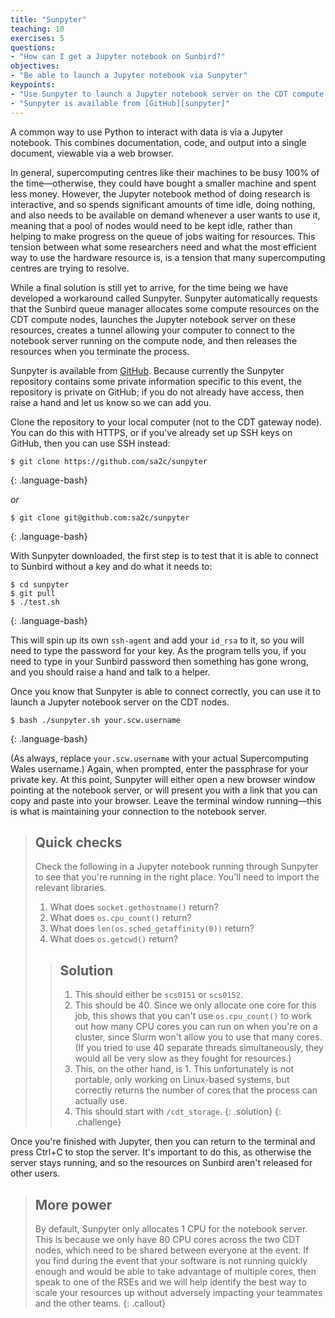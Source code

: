 ```yaml
---
title: "Sunpyter"
teaching: 10
exercises: 5
questions:
- "How can I get a Jupyter notebook on Sunbird?"
objectives:
- "Be able to launch a Jupyter notebook via Sunpyter"
keypoints:
- "Use Sunpyter to launch a Jupyter notebook server on the CDT compute nodes"
- "Sunpyter is available from [GitHub][sunpyter]"
---
```


A common way to use Python to interact with data is via a Jupyter notebook. This combines documentation, code, and output into a single document, viewable via a web browser.

In general, supercomputing centres like their machines to be busy 100% of the time&mdash;otherwise, they could have bought a smaller machine and spent less money. However, the Jupyter notebook method of doing research is interactive, and so spends significant amounts of time idle, doing nothing, and also needs to be available on demand whenever a user wants to use it, meaning that a pool of nodes would need to be kept idle, rather than helping to make progress on the queue of jobs waiting for resources. This tension between what some researchers need and what the most efficient way to use the hardware resource is, is a tension that many supercomputing centres are trying to resolve.

While a final solution is still yet to arrive, for the time being we have developed a workaround called Sunpyter. Sunpyter automatically requests that the Sunbird queue manager allocates some compute resources on the CDT compute nodes, launches the Jupyter notebook server on these resources, creates a tunnel allowing your computer to connect to the notebook server running on the compute node, and then releases the resources when you terminate the process.

Sunpyter is available from [GitHub][sunpyter]. Because currently the Sunpyter repository contains some private information specific to this event, the repository is private on GitHub; if you do not already have access, then raise a hand and let us know so we can add you.

Clone the repository to your local computer (not to the CDT gateway node). You can do this with HTTPS, or if you've already set up SSH keys on GitHub, then you can use SSH instead:

~~~
$ git clone https://github.com/sa2c/sunpyter
~~~
{: .language-bash}

_or_

~~~
$ git clone git@github.com:sa2c/sunpyter
~~~
{: .language-bash}

With Sunpyter downloaded, the first step is to test that it is able to connect to Sunbird without a key and do what it needs to:

~~~
$ cd sunpyter
$ git pull
$ ./test.sh
~~~
{: .language-bash}

This will spin up its own `ssh-agent` and add your `id_rsa` to it, so you will need to type the password for your key. As the program tells you, if you need to type in your Sunbird password then something has gone wrong, and you should raise a hand and talk to a helper.

Once you know that Sunpyter is able to connect correctly, you can use it to launch a Jupyter notebook server on the CDT nodes.

~~~
$ bash ./sunpyter.sh your.scw.username
~~~
{: .language-bash}

(As always, replace `your.scw.username` with your actual Supercomputing Wales username.) Again, when prompted, enter the passphrase for your private key. At this point, Sunpyter will either open a new browser window pointing at the notebook server, or will present you with a link that you can copy and paste into your browser. Leave the terminal window running&mdash;this is what is maintaining your connection to the notebook server.

> ## Quick checks
>
> Check the following in a Jupyter notebook running through Sunpyter to see that you're running in the right place. You'll need to import the relevant libraries.
>
> 1. What does `socket.gethostname()` return?
> 2. What does `os.cpu_count()` return?
> 3. What does `len(os.sched_getaffinity(0))` return?
> 4. What does `os.getcwd()` return?
>
>> ## Solution
>>
>> 1. This should either be `scs0151` or `scs0152`.
>> 2. This should be 40. Since we only allocate one core for this job, this shows that you can't use `os.cpu_count()` to work out how many CPU cores you can run on when you're on a cluster, since Slurm won't allow you to use that many cores. (If you tried to use 40 separate threads simultaneously, they would all be very slow as they fought for resources.)
>> 3. This, on the other hand, is 1. This unfortunately is not portable, only working on Linux-based systems, but correctly returns the number of cores that the process can actually use.
>> 4. This should start with `/cdt_storage`.
> {: .solution}
{: .challenge}

Once you're finished with Jupyter, then you can return to the terminal and press Ctrl+C to stop the server. It's important to do this, as otherwise the server stays running, and so the resources on Sunbird aren't released for other users.

> ## More power
>
> By default, Sunpyter only allocates 1 CPU for the notebook server. This is because we only have 80 CPU cores across the two CDT nodes, which need to be shared between everyone at the event. If you find during the event that your software is not running quickly enough and would be able to take advantage of multiple cores, then speak to one of the RSEs and we will help identify the best way to scale your resources up without adversely impacting your teammates and the other teams. 
{: .callout}

[sunpyter]: https://github.com/sa2c/sunpyter
